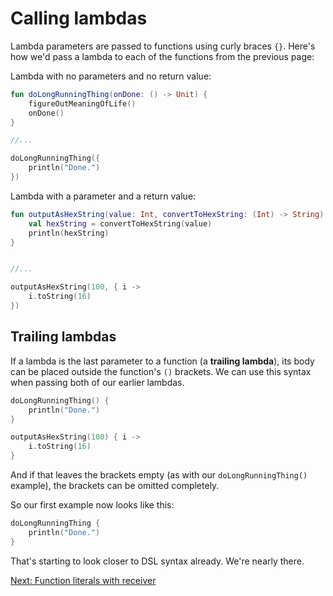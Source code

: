 # Calling lambdas
Lambda parameters are passed to functions using curly braces `{}`. Here's how we'd pass a lambda to each of the functions from the previous page:

Lambda with no parameters and no return value:

```kotlin
fun doLongRunningThing(onDone: () -> Unit) {
    figureOutMeaningOfLife()
    onDone()
}

//...

doLongRunningThing({
    println("Done.")
})
```

Lambda with a parameter and a return value:

```kotlin
fun outputAsHexString(value: Int, convertToHexString: (Int) -> String) {
    val hexString = convertToHexString(value)
    println(hexString)
}


//...

outputAsHexString(100, { i ->
    i.toString(16)
})
```

## Trailing lambdas
If a lambda is the last parameter to a function (a **trailing lambda**), its body can be placed outside the function's `()` brackets. We can use this syntax when passing both of our earlier lambdas.

```kotlin
doLongRunningThing() {
    println("Done.")
}

outputAsHexString(100) { i ->
    i.toString(16)
}
```

 And if that leaves the brackets empty (as with our `doLongRunningThing()` example), the brackets can be omitted completely.

 So our first example now looks like this:

```kotlin
doLongRunningThing {
    println("Done.")
}
```

That's starting to look closer to DSL syntax already. We're nearly there.

[Next: Function literals with receiver](05-04-function-literals-with-receiver-part-1.md)
